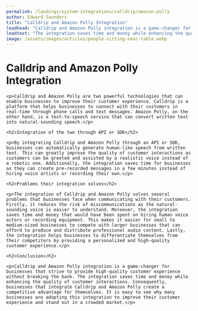 ```yaml
---
permalink: /landings/system-integrations/calldrip/amazon-polly
author: Edward Saunders
title: "Calldrip and Amazon Polly Integration"
leadhead: "Calldrip and Amazon Polly integration is a game-changer for businesses that strive to provide high-quality customer experience without breaking the bank"
leadtext: "The integration saves time and money while enhancing the quality of customer interactions. Consequently, businesses that integrate Calldrip and Amazon Polly create a competitive advantage for themselves. It is easy to see why many businesses are adopting this integration to improve their customer experience and stand out in a crowded market."
image: /assets/images/articles/people-sitting-near-table.webp
---
```

<div class="arttext">	<h1>Calldrip and Amazon Polly Integration</h1>

	<p>Calldrip and Amazon Polly are two powerful technologies that can enable businesses to improve their customer experience. Calldrip is a platform that helps businesses to connect with their customers in real-time through phone calls and text messages. Amazon Polly, on the other hand, is a text-to-speech service that can convert written text into natural-sounding speech.</p>

	<h2>Integration of the two through API or SDK</h2>

	<p>By integrating Calldrip and Amazon Polly through an API or SDK, businesses can automatically generate human-like speech from written text. This can greatly improve the quality of customer interactions as customers can be greeted and assisted by a realistic voice instead of a robotic one. Additionally, the integration saves time for businesses as they can create pre-recorded messages in a few minutes instead of hiring voice artists or recording their own.</p>

	<h2>Problems their integration solves</h2>

	<p>The integration of Calldrip and Amazon Polly solves several problems that businesses face when communicating with their customers. Firstly, it reduces the risk of miscommunications as the natural-sounding voice is easier to understand. Moreover, the integration saves time and money that would have been spent on hiring human voice actors or recording equipment. This makes it easier for small to medium-sized businesses to compete with larger businesses that can afford to produce and distribute professional audio content. Lastly, the integration helps businesses to differentiate themselves from their competitors by providing a personalized and high-quality customer experience.</p>

	<h2>Conclusion</h2>

	<p>Calldrip and Amazon Polly integration is a game-changer for businesses that strive to provide high-quality customer experience without breaking the bank. The integration saves time and money while enhancing the quality of customer interactions. Consequently, businesses that integrate Calldrip and Amazon Polly create a competitive advantage for themselves. It is easy to see why many businesses are adopting this integration to improve their customer experience and stand out in a crowded market.</p>

</div>